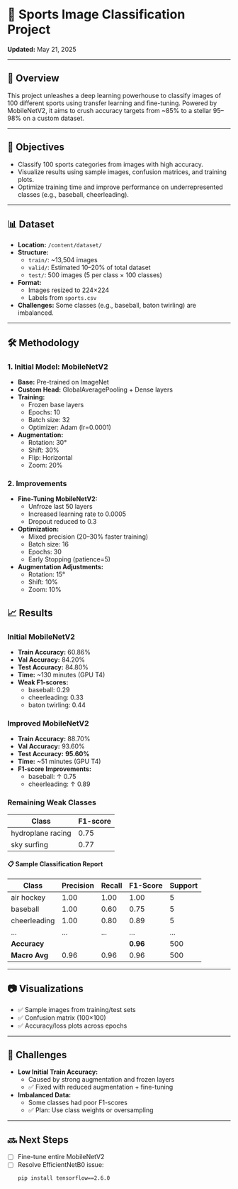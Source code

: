 # 🏅 Sports Image Classification Project

**Updated:** May 21, 2025

---

## 📖 Overview

This project unleashes a deep learning powerhouse to classify images of 100 different sports using transfer learning and fine-tuning. Powered by MobileNetV2, it aims to crush accuracy targets from ~85% to a stellar 95–98% on a custom dataset.

---

## 🎯 Objectives

- Classify 100 sports categories from images with high accuracy.
- Visualize results using sample images, confusion matrices, and training plots.
- Optimize training time and improve performance on underrepresented classes (e.g., baseball, cheerleading).

---

## 📊 Dataset

- **Location:** `/content/dataset/`
- **Structure:**
  - `train/`: ~13,504 images
  - `valid/`: Estimated 10–20% of total dataset
  - `test/`: 500 images (5 per class × 100 classes)
- **Format:**
  - Images resized to 224×224
  - Labels from `sports.csv`
- **Challenges:** Some classes (e.g., baseball, baton twirling) are imbalanced.

---

## 🛠️ Methodology

### 1. Initial Model: MobileNetV2

- **Base:** Pre-trained on ImageNet
- **Custom Head:** GlobalAveragePooling + Dense layers
- **Training:**
  - Frozen base layers
  - Epochs: 10
  - Batch size: 32
  - Optimizer: Adam (lr=0.0001)
- **Augmentation:**
  - Rotation: 30°
  - Shift: 30%
  - Flip: Horizontal
  - Zoom: 20%

### 2. Improvements

- **Fine-Tuning MobileNetV2:**
  - Unfroze last 50 layers
  - Increased learning rate to 0.0005
  - Dropout reduced to 0.3
- **Optimization:**
  - Mixed precision (20–30% faster training)
  - Batch size: 16
  - Epochs: 30
  - Early Stopping (patience=5)
- **Augmentation Adjustments:**
  - Rotation: 15°
  - Shift: 10%
  - Zoom: 10%



## 📈 Results

### Initial MobileNetV2

- **Train Accuracy:** 60.86%
- **Val Accuracy:** 84.20%
- **Test Accuracy:** 84.80%
- **Time:** ~130 minutes (GPU T4)
- **Weak F1-scores:**
  - baseball: 0.29
  - cheerleading: 0.33
  - baton twirling: 0.44

### Improved MobileNetV2

- **Train Accuracy:** 88.70%
- **Val Accuracy:** 93.60%
- **Test Accuracy:** **95.60%**
- **Time:** ~51 minutes (GPU T4)
- **F1-score Improvements:**
  - baseball: ↑ 0.75
  - cheerleading: ↑ 0.89

### Remaining Weak Classes

| Class              | F1-score |
|-------------------|----------|
| hydroplane racing | 0.75     |
| sky surfing       | 0.77     |

#### 📋 Sample Classification Report

| Class            | Precision | Recall | F1-Score | Support |
|------------------|-----------|--------|----------|---------|
| air hockey       | 1.00      | 1.00   | 1.00     | 5       |
| baseball         | 1.00      | 0.60   | 0.75     | 5       |
| cheerleading     | 1.00      | 0.80   | 0.89     | 5       |
| ...              | ...       | ...    | ...      | ...     |
| **Accuracy**     |           |        | **0.96** | 500     |
| **Macro Avg**    | 0.96      | 0.96   | 0.96     | 500     |

---

## 📷 Visualizations

- ✅ Sample images from training/test sets
- ✅ Confusion matrix (100×100)
- ✅ Accuracy/loss plots across epochs

---

## 🚩 Challenges

- **Low Initial Train Accuracy:**
  - Caused by strong augmentation and frozen layers
  - ✅ Fixed with reduced augmentation + fine-tuning
- **Imbalanced Data:**
  - Some classes had poor F1-scores
  - ✅ Plan: Use class weights or oversampling
---

## 🔜 Next Steps

- [ ] Fine-tune entire MobileNetV2
- [ ] Resolve EfficientNetB0 issue:
  ```bash
  pip install tensorflow==2.6.0
